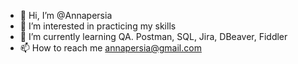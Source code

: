 - 👋 Hi, I’m @Annapersia
- 👀 I’m interested in practicing my skills 
- 🌱 I’m currently learning QA. Postman, SQL, Jira, DBeaver, Fiddler
- 📫 How to reach me annapersia@gmail.com

<!---
Annapersia/Annapersia is a ✨ special ✨ repository because its `README.md` (this file) appears on your GitHub profile.
You can click the Preview link to take a look at your changes.
--->
